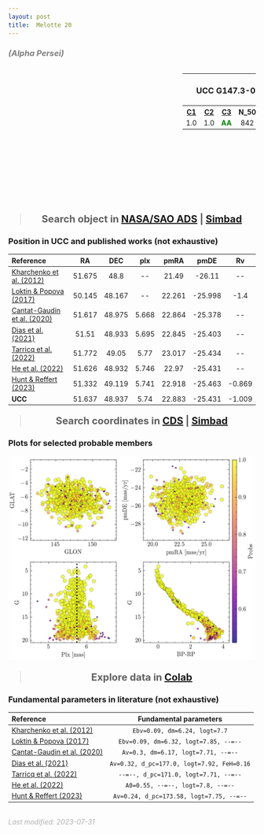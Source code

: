 ```yaml
---
layout: post
title:  Melotte 20
---
```

<h3><span style="color: #808080;"><i>(Alpha Persei)</i></span></h3>
<div style="display: flex; justify-content: space-between;">
 <div style="text-align: center;">
 <!-- Left block -->
 <div id="aladin-lite-div" style="width:355px;height:250px;"></div>
 <script type="text/javascript" src="https://aladin.cds.unistra.fr/AladinLite/api/v3/latest/aladin.js" charset="utf-8"></script>
 <script type="text/javascript">
   let aladin;
   A.init.then(() => {
      aladin = A.aladin('#aladin-lite-div', {survey: "P/DSS2/color", fov:3.07, target: "51.637 48.937"});
   });
 </script>
</div>
<!-- Left block -->

<table style="text-align: center; width:355px;height:250px;">
  <!-- Row 1 (title) -->
  <tr>
    <td colspan="5"><h3>UCC G147.3-06.4</h3></td>
  </tr>
  <!-- Row 2 -->
  <tr>
    <th><a href="https://ucc.ar/faq#what-are-the-c1-c2-and-c3-parameters" title="Photometric class">C1</a></th>
    <th><a href="https://ucc.ar/faq#what-are-the-c1-c2-and-c3-parameters" title="Density class">C2</a></th>
    <th><a href="https://ucc.ar/faq#what-are-the-c1-c2-and-c3-parameters" title="Combined class">C3</a></th>
    <th><div title="Stars with membership probability >50%">N_50</div></th>
    <th><div title="Radius that contains half the members [arcmin]">r_50</div></th>
  </tr>
  <!-- Row 3 -->
  <tr>
    <td>1.0</td>
    <td>1.0</td>
    <td><span style="color: green; font-weight: bold;">A</span><span style="color: green; font-weight: bold;">A</span></td>
    <td>842</td>
    <td>92.1</td>
  </tr>
</table>
</div>

> <p style="text-align:center; font-weight: bold; font-size:20px">Search object in <a href="https://ui.adsabs.harvard.edu/search/q=%20collection%3Aastronomy%20body%3A%22Melotte%2020%22&sort=date%20desc%2C%20bibcode%20desc&p_=0" target="_blank">NASA/SAO ADS</a> | <a href="http://simbad.cds.unistra.fr/simbad/sim-id-refs?Ident=melotte20" target="_blank">Simbad</a></p>


### Position in UCC and published works (not exhaustive)

| Reference    | RA    | DEC   | plx  | pmRA  | pmDE   |  Rv  |
| :---         | :---: | :---: | :---: | :---: | :---: | :---: |
|[Kharchenko et al. (2012)](https://ui.adsabs.harvard.edu/abs/2012A%26A...543A.156K) | 51.675 | 48.8 | -- | 21.49 | -26.11 | -- |
|[Loktin & Popova (2017)](https://ui.adsabs.harvard.edu/abs/2017AstBu..72..257L/abstract) | 50.145 | 48.167 | -- | 22.261 | -25.998 | -1.4 |
|[Cantat-Gaudin et al. (2020)](https://ui.adsabs.harvard.edu/abs/2020A%26A...640A...1C) | 51.617 | 48.975 | 5.668 | 22.864 | -25.378 | -- |
|[Dias et al. (2021)](https://ui.adsabs.harvard.edu/abs/2021MNRAS.504..356D) | 51.51 | 48.933 | 5.695 | 22.845 | -25.403 | -- |
|[Tarricq et al. (2022)](https://ui.adsabs.harvard.edu/abs/2022A%26A...659A..59T/abstract) | 51.772 | 49.05 | 5.77 | 23.017 | -25.434 | -- |
|[He et al. (2022)](https://ui.adsabs.harvard.edu/abs/2022ApJS..262....7H/abstract) | 51.626 | 48.932 | 5.746 | 22.97 | -25.431 | -- |
|[Hunt & Reffert (2023)](https://ui.adsabs.harvard.edu/abs/2023arXiv230313424H/abstract) | 51.332 | 49.119 | 5.741 | 22.918 | -25.463 | -0.869 |
| **UCC** |51.637 | 48.937 | 5.74 | 22.883 | -25.431 | -1.009 |

> <p style="text-align:center; font-weight: bold; font-size:20px">Search coordinates in <a href="http://cdsportal.u-strasbg.fr/?target=51.637%2048.937" target="_blank">CDS</a> | <a href="https://simbad.cds.unistra.fr/mobile/object_list.html?coord=51.637%2048.937&output=json&radius=5&userEntry=melotte20" target="_blank">Simbad</a></p>

### Plots for selected probable members

![CLUSTER](https://raw.githubusercontent.com/ucc23/Q2N/main/plots/melotte20.webp)


> <p style="text-align:center; font-weight: bold; font-size:20px">Explore data in <a href="https://colab.research.google.com/github/UCC23/Q2N/blob/master/notebooks/melotte20.ipynb" target="_blank">Colab</a></p>


### Fundamental parameters in literature (not exhaustive)

| Reference |  Fundamental parameters |
| :---         |     :---:      |
| [Kharchenko et al. (2012)](https://ui.adsabs.harvard.edu/abs/2012A%26A...543A.156K) | `Ebv=0.09, dm=6.24, logt=7.7` |
| [Loktin & Popova (2017)](https://ui.adsabs.harvard.edu/abs/2017AstBu..72..257L/abstract) | `Ebv=0.09, dm=6.32, logt=7.85, --=--` |
| [Cantat-Gaudin et al. (2020)](https://ui.adsabs.harvard.edu/abs/2020A%26A...640A...1C) | `Av=0.3, dm=6.17, logt=7.71, --=--` |
| [Dias et al. (2021)](https://ui.adsabs.harvard.edu/abs/2021MNRAS.504..356D) | `Av=0.32, d_pc=177.0, logt=7.92, FeH=0.16` |
| [Tarricq et al. (2022)](https://ui.adsabs.harvard.edu/abs/2022A%26A...659A..59T/abstract) | `--=--, d_pc=171.0, logt=7.71, --=--` |
| [He et al. (2022)](https://ui.adsabs.harvard.edu/abs/2022ApJS..262....7H/abstract) | `A0=0.55, --=--, logt=7.8, --=--` |
| [Hunt & Reffert (2023)](https://ui.adsabs.harvard.edu/abs/2023arXiv230313424H/abstract) | `Av=0.24, d_pc=173.58, logt=7.75, --=--` |

<br>
<font color="b3b1b1"><i>Last modified: 2023-07-31</i></font>
